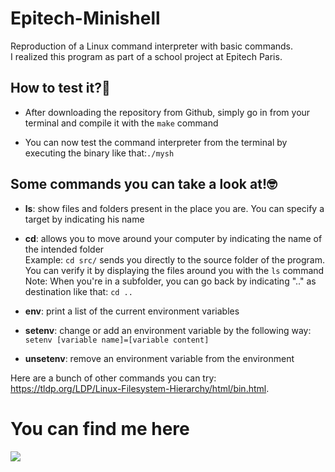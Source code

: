 # Epitech-Minishell
Reproduction of a Linux command interpreter with basic commands.</br>
I realized this program as part of a school project at Epitech Paris.

## How to test it?🤔
- After downloading the repository from Github, simply go in from your
terminal and compile it with the `make` command

- You can now test the command interpreter from the terminal by executing the binary like that:`./mysh`

## Some commands you can take a look at!🤓
- <b>ls</b>: show files and folders present in the place you are. You can specify a target by indicating his name

- <b>cd</b>: allows you to move around your computer by indicating the name of the intended folder</br>
Example: `cd src/` sends you directly to the source folder of the program. You can verify it by displaying the files around you with the `ls` command</br>
Note: When you're in a subfolder, you can go back by indicating ".." as destination like that: `cd ..`

- <b>env</b>: print a list of the current environment variables

- <b>setenv</b>: change or add an environment variable by the following way: `setenv [variable name]=[variable content]`

- <b>unsetenv</b>: remove an environment variable from the environment

Here are a bunch of other commands you can try: https://tldp.org/LDP/Linux-Filesystem-Hierarchy/html/bin.html.

# You can find me here
<p>
    <a href="https://www.linkedin.com/in/yorennz-zelina/">
        <img src="https://img.shields.io/badge/LinkedIn-0077B5?style=for-the-badge&logo=linkedin&logoColor=white">
    </a>
</p>

